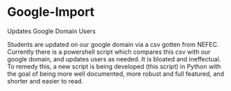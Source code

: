 # Google-Import
Updates Google Domain Users 

Students are updated on our google domain via a csv gotten from NEFEC. Currently there is a powershell script which compares this csv with our google domain, and updates users as needed. It is bloated and ineffectual. To remedy this, a new script is being developed (this script) in Python with the goal of being more well documented, more robust and full featured, and shorter and easier to read. 
